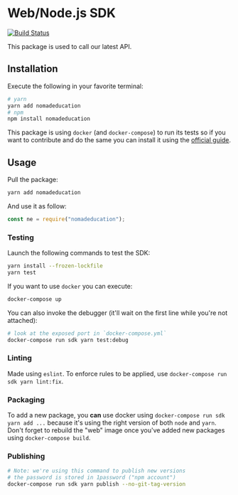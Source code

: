 # Web/Node.js SDK
[![Build Status](https://travis-ci.org/nomadeducation/nomadeducation-sdk-js.svg?branch=master)](https://travis-ci.org/nomadeducation/nomadeducation-sdk-js)

This package is used to call our latest API.

## Installation

Execute the following in your favorite terminal:
```bash
# yarn
yarn add nomadeducation
# npm
npm install nomadeducation
```

This package is using `docker` (and `docker-compose`) to run its tests so if you want to contribute and do the same you can install it using the [official guide](https://docs.docker.com/compose/install/).

## Usage

Pull the package:
```bash
yarn add nomadeducation
```

And use it as follow:
```js
const ne = require("nomadeducation");
```

### Testing

Launch the following commands to test the SDK:
```bash
yarn install --frozen-lockfile
yarn test
```

If you want to use `docker` you can execute:
```bash
docker-compose up
```


You can also invoke the debugger (it'll wait on the first line while you're not attached):
```bash
# look at the exposed port in `docker-compose.yml`
docker-compose run sdk yarn test:debug
```

### Linting

Made using `eslint`. To enforce rules to be applied, use `docker-compose run sdk yarn lint:fix`.

### Packaging

To add a new package, you **can** use docker using `docker-compose run sdk yarn add ...`
because it's using the right version of both `node` and `yarn`.
Don't forget to rebuild the "web" image once you've added new packages using `docker-compose build`.

### Publishing

```bash
# Note: we're using this command to publish new versions
# the password is stored in 1password ("npm account")
docker-compose run sdk yarn publish --no-git-tag-version
```
